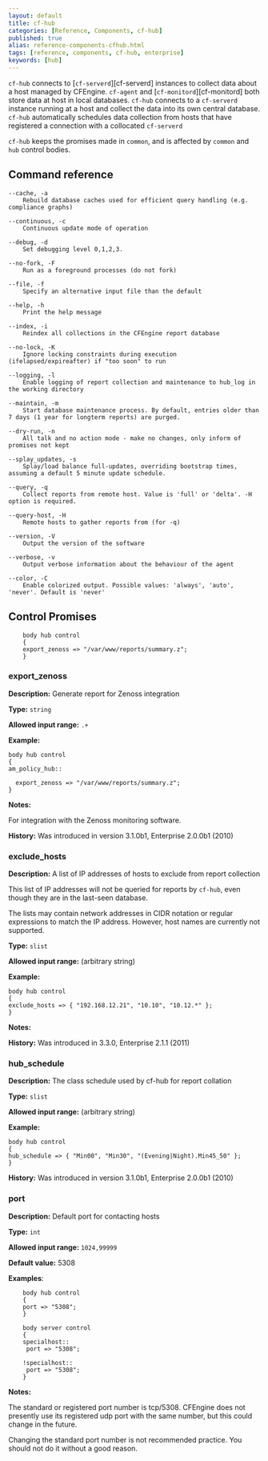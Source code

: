 ```yaml
---
layout: default
title: cf-hub
categories: [Reference, Components, cf-hub]
published: true
alias: reference-components-cfhub.html
tags: [reference, components, cf-hub, enterprise]
keywords: [hub]
---
```


`cf-hub` connects to [`cf-serverd`][cf-serverd] instances to collect data 
about a host managed by CFEngine. `cf-agent` and [`cf-monitord`][cf-monitord] 
both store data at host in local databases. `cf-hub` connects to a 
`cf-serverd` instance running at a host and collect the data into its own 
central database. `cf-hub` automatically schedules data collection from hosts 
that have registered a connection with a collocated `cf-serverd`

`cf-hub` keeps the promises made in `common`, and is affected by
`common` and `hub` control bodies.

## Command reference

    --cache, -a
        Rebuild database caches used for efficient query handling (e.g. compliance graphs)

    --continuous, -c
        Continuous update mode of operation

    --debug, -d
        Set debugging level 0,1,2,3.

    --no-fork, -F
        Run as a foreground processes (do not fork)

    --file, -f
        Specify an alternative input file than the default

    --help, -h
        Print the help message

    --index, -i
        Reindex all collections in the CFEngine report database

    --no-lock, -K
        Ignore locking constraints during execution (ifelapsed/expireafter) if "too soon" to run

    --logging, -l
        Enable logging of report collection and maintenance to hub_log in the working directory

    --maintain, -m
        Start database maintenance process. By default, entries older than 7 days (1 year for longterm reports) are purged.

    --dry-run, -n
        All talk and no action mode - make no changes, only inform of promises not kept

    --splay_updates, -s
        Splay/load balance full-updates, overriding bootstrap times, assuming a default 5 minute update schedule.

    --query, -q
        Collect reports from remote host. Value is 'full' or 'delta'. -H option is required.

    --query-host, -H
        Remote hosts to gather reports from (for -q)

    --version, -V
        Output the version of the software

    --verbose, -v
        Output verbose information about the behaviour of the agent

    --color, -C
        Enable colorized output. Possible values: 'always', 'auto', 'never'. Default is 'never'


## Control Promises

```cf3
    body hub control
    {
    export_zenoss => "/var/www/reports/summary.z";
    }
```

### export_zenoss

**Description:** Generate report for Zenoss integration

**Type:** `string`

**Allowed input range:** `.+`

**Example:**

    body hub control
    {
    am_policy_hub::

      export_zenoss => "/var/www/reports/summary.z";
    }

**Notes:**

For integration with the Zenoss monitoring software.

**History:** Was introduced in version 3.1.0b1, Enterprise 2.0.0b1 (2010)

### exclude_hosts

**Description:** A list of IP addresses of hosts to exclude from
report collection

This list of IP addresses will not be queried for reports by `cf-hub`, even
though they are in the last-seen database.

The lists may contain network addresses in CIDR notation or regular
expressions to match the IP address. However, host names are
currently not supported.

**Type:** `slist`

**Allowed input range:** (arbitrary string)

**Example:**

    body hub control
    {
    exclude_hosts => { "192.168.12.21", "10.10", "10.12.*" };
    }

**Notes:**

**History:** Was introduced in 3.3.0, Enterprise 2.1.1 (2011)

### hub_schedule

**Description:** The class schedule used by cf-hub for report
collation

**Type:** `slist`

**Allowed input range:** (arbitrary string)

**Example:**

    body hub control
    {
    hub_schedule => { "Min00", "Min30", "(Evening|Night).Min45_50" };
    }

**History:** Was introduced in version 3.1.0b1, Enterprise 2.0.0b1 (2010)


### port

**Description:** Default port for contacting hosts

**Type:** `int`

**Allowed input range:** `1024,99999`

**Default value:** 5308

**Examples**:

```cf3
    body hub control
    {
    port => "5308";
    }

    body server control
    {
    specialhost::
     port => "5308";

    !specialhost::
     port => "5308";
    }
```

**Notes:**

The standard or registered port number is tcp/5308. CFEngine does not
presently use its registered udp port with the same number, but this could
change in the future.

Changing the standard port number is not recommended practice. You should not
do it without a good reason.
